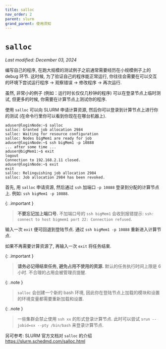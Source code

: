 ```yaml
---
title: salloc
nav_order: 2
parent: slurm
grand_parent: 使用须知
---
```

# `salloc`

*Last modified: December 03, 2024*

编写自己的程序, 在跑大规模的测试例子之前通常需要经历在小规模例子上的 debug 环节. 这时候, 为了验证自己的程序能正常运行, 你往往会需要在可以交互的环境下尝试运行程序 -> 观察错误 -> 修改程序 -> 再次运行.

虽然, 非常小的例子 (例如：运行时长仅仅几秒钟的程序) 可以在登录节点上临时测试, 但更多的时候, 你需要在计算节点上测试你的程序.

使用 `salloc` 可以向 SLURM 申请计算资源, 然后你可以登录到计算节点上进行你的测试 (在命令行里你可以看到你现在在哪台机器上).

~~~
aduser@loginNode:~$ salloc
salloc: Granted job allocation 2984
salloc: Waiting for resource configuration
salloc: Nodes bigMem1 are ready for job
aduser@loginNode:~$ ssh bigMem1 -p 10888
... after some time ...
aduser@bigMem1:~$ exit
logout
Connection to 192.168.2.11 closed.
aduser@loginNode:~$ exit
exit
salloc: Relinquishing job allocation 2984
salloc: Job allocation 2984 has been revoked.
~~~

首先, 用 `salloc` 申请资源, 然后通过 `ssh` 加端口 `-p 10888` 登录到分配的计算节点上. 例如: `ssh bigMem1 -p 10888`.

{: .important }
> **不要忘记加上端口号.** 不加端口号的 `ssh bigMem1` 会收到报错提示: `ssh: connect to host bigmem1 port 22: Connection refused`.

输入一次 `exit` 便可回退到登陆节点. 通过 `ssh bigMem1 -p 10888` 重新进入计算节点.

如果不再需要计算资源了, 再输入一次 `exit` 将任务结束.


{: .important }
> **请务必记得结束任务, 避免占用不使用的资源.** 默认的任务执行时间上限是 6 小时. 不合理的占用会被管理员提醒.


{: .note }
> `salloc` 会创建一个新的 bash 环境, 因此你在登陆节点上加载的模块和设置的环境变量都需要重新加载和设置.
>

{: .note }
> 一些集群会禁止使用 `ssh xx` 的形式登录计算节点. 此时可以尝试 `srun --jobid=xx --pty /bin/bash` 来登录计算节点.

另可参考: SLURM 官方文档对 `salloc` 的介绍 <https://slurm.schedmd.com/salloc.html>